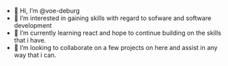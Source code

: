 - 👋 Hi, I’m @voe-deburg
- 👀 I’m interested in gaining skills with regard to sofware and software development
- 🌱 I’m currently learning react and hope to continue building on the skills that i have.
- 💞️ I’m looking to collaborate on a few projects on here and assist in any way that i can.


<!---
voe-deburg/voe-deburg is a ✨ special ✨ repository because its `README.md` (this file) appears on your GitHub profile.
You can click the Preview link to take a look at your changes.
--->

